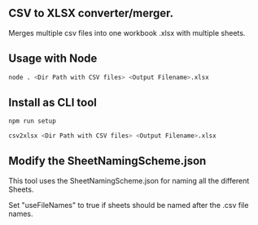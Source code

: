 ## CSV to XLSX converter/merger.

Merges multiple csv files into one workbook .xlsx with multiple sheets.

## Usage with Node

```bash
node . <Dir Path with CSV files> <Output Filename>.xlsx
```

## Install as CLI tool

```bash
npm run setup
```

```bash
csv2xlsx <Dir Path with CSV files> <Output Filename>.xlsx
```

## Modify the SheetNamingScheme.json

This tool uses the SheetNamingScheme.json for naming all the different Sheets.

Set "useFileNames" to true if sheets should be named after the .csv file names.
